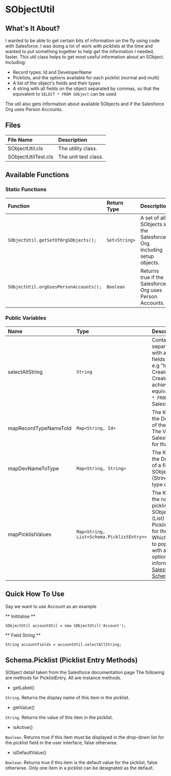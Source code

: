 # SObjectUtil

## What's It About?

I wanted to be able to get certain bits of information on the fly using code with Salesforce. I was doing a lot of work with picklists at the time and wanted to put something together to help get the information I needed, faster.
This util class helps to get most useful information about an SObject. Including:
- Record types: Id and DeveloperName
- Picklists, and the options available for each picklist (normal and multi)
- A list of the object's fields and their types
- A string with all fields on the object separated by commas, so that the equivalent to `SELECT * FROM SObject` can be used

The util also gets information about available SObjects and if the Salesforce Org uses Person Accounts.


## Files

| File Name           | Description          |
|:--------------------|:---------------------|
| SObjectUtil.cls     | The utility class.   |
| SObjectUtilTest.cls | The unit test class. |

## Available Functions

### Static Functions

| Function                               | Return Type   | Description                                                           |
|:---------------------------------------|:--------------|:----------------------------------------------------------------------|
| `SObjectUtil.getSetOfOrgSObjects();`   | `Set<String>` | A set of all SObjects in the Salesforce Org. Including setup objects. |
| `SObjectUtil.orgUsesPersonAccounts();` | `Boolean`     | Returns true if the Salesforce Org uses Person Accounts.              |


### Public Variables

| Name                  | Type                                      | Description                                                                                                                                                                                                                                                                                                                                                                                                                                          |
|:----------------------|:------------------------------------------|:-----------------------------------------------------------------------------------------------------------------------------------------------------------------------------------------------------------------------------------------------------------------------------------------------------------------------------------------------------------------------------------------------------------------------------------------------------|
| selectAllString       | `String`                                  | Contains a comma separated string with all available fields on the object.  e.g "Id, Name, CreatedDate, CreatedById,..." to achieve the equivalent of `SELECT * FROM SObject` in Salesforce.                                                                                                                                                                                                                                                         |
| mapRecordTypeNameToId | `Map<String, Id>`                         | The Key (String) is the DeveloperName of the record type. The Value (Id) is the Salesforce Id value for that record type.                                                                                                                                                                                                                                                                                                                            |
| mapDevNameToType      | `Map<String, String>`                     | The Key (String) is the DeveloperName of a field on the SObject. The Value (String) is the data type of the field.                                                                                                                                                                                                                                                                                                                                   |
| mapPicklistValues     | `Map<String, List<Schema.PicklistEntry>>` | The Key (String) is the name of a picklist field on the SObject. The Value (List<PicklistEntry>) is a list of PicklistEntry records for the picklist. Which can be used to populate a picklist with available options. More information: <a href="https://developer.salesforce.com/docs/atlas.en-us.apexcode.meta/apexcode/apex_class_Schema_PicklistEntry.htm#apex_class_Schema_PicklistEntry" target="_blank">Salesforce: Schema.PicklistEntry</a> |


## Quick How To Use

Say we want to use Account as an example

** Inititalise **

```SObjectUtil accountUtil = new SObjectUtil('Account');```


** Field String **

```String accountFields = accountUtil.selectAllString;```


## Schema.Picklist (Picklist Entry Methods)
SObject detail taken from the Salesforce documentation page
The following are methods for PicklistEntry. All are instance methods.

- getLabel()

`String`. Returns the display name of this item in the picklist.


- getValue()

`String`. Returns the value of this item in the picklist.


- isActive()

`Boolean`. Returns true if this item must be displayed in the drop-down list for the picklist field in the user interface, false otherwise.


- isDefaultValue()

`Boolean`. Returns true if this item is the default value for the picklist, false otherwise. Only one item in a picklist can be designated as the default.